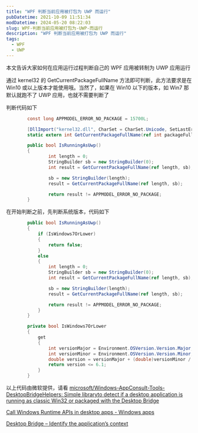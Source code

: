 ```yaml
---
title: "WPF 判断当前应用被打包为 UWP 而运行"
pubDatetime: 2021-10-09 11:51:34
modDatetime: 2024-05-20 08:22:03
slug: WPF-判断当前应用被打包为-UWP-而运行
description: "WPF 判断当前应用被打包为 UWP 而运行"
tags:
  - WPF
  - UWP
---
```





本文告诉大家如何在应用运行过程判断自己的 WPF 应用被转制为 UWP 应用运行

<!--more-->


<!-- CreateTime:2021/10/9 19:51:34 -->


通过 kernel32 的 GetCurrentPackageFullName 方法即可判断，此方法要求是在 Win10 或以上版本才能使用哦。当然了，如果在 Win10 以下的版本，如 Win7 那默认就跑不了 UWP 应用，也就不需要判断了

判断代码如下

```csharp
        const long APPMODEL_ERROR_NO_PACKAGE = 15700L;

        [DllImport("kernel32.dll", CharSet = CharSet.Unicode, SetLastError = true)]
        static extern int GetCurrentPackageFullName(ref int packageFullNameLength, StringBuilder packageFullName);

        public bool IsRunningAsUwp()
        {
                int length = 0;
                StringBuilder sb = new StringBuilder(0);
                int result = GetCurrentPackageFullName(ref length, sb);

                sb = new StringBuilder(length);
                result = GetCurrentPackageFullName(ref length, sb);

                return result != APPMODEL_ERROR_NO_PACKAGE;
        }
```

在开始判断之前，先判断系统版本，代码如下

```csharp
        public bool IsRunningAsUwp()
        {
            if (IsWindows7OrLower)
            {
                return false;
            }
            else
            {
                int length = 0;
                StringBuilder sb = new StringBuilder(0);
                int result = GetCurrentPackageFullName(ref length, sb);

                sb = new StringBuilder(length);
                result = GetCurrentPackageFullName(ref length, sb);

                return result != APPMODEL_ERROR_NO_PACKAGE;
            }
        }

        private bool IsWindows7OrLower
        {
            get
            {
                int versionMajor = Environment.OSVersion.Version.Major;
                int versionMinor = Environment.OSVersion.Version.Minor;
                double version = versionMajor + (double)versionMinor / 10;
                return version <= 6.1;
            }
        }
```

以上代码由微软提供，请看 [microsoft/Windows-AppConsult-Tools-DesktopBridgeHelpers: Simple libraryto detect if a desktop application is running as classic Win32 or packaged with the Desktop Bridge](https://github.com/microsoft/Windows-AppConsult-Tools-DesktopBridgeHelpers )

[Call Windows Runtime APIs in desktop apps - Windows apps](https://docs.microsoft.com/en-us/windows/apps/desktop/modernize/desktop-to-uwp-enhance#net-5-and-later-use-the-target-framework-moniker-option?WT.mc_id=WD-MVP-5003260 )

[Desktop Bridge – Identify the application’s context](https://docs.microsoft.com/en-us/archive/blogs/appconsult/desktop-bridge-identify-the-applications-context )


